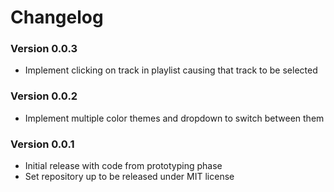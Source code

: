 # Changelog

### Version 0.0.3
* Implement clicking on track in playlist causing that track to be selected

### Version 0.0.2
* Implement multiple color themes and dropdown to switch between them

### Version 0.0.1
* Initial release with code from prototyping phase
* Set repository up to be released under MIT license